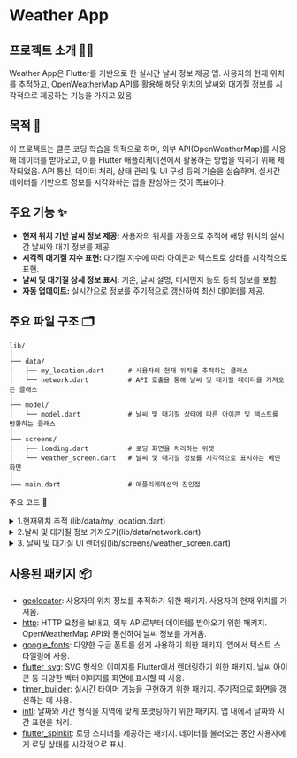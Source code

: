 # Weather App

## 프로젝트 소개 👨‍💻

Weather App은 Flutter를 기반으로 한 실시간 날씨 정보 제공 앱. 사용자의 현재 위치를 추적하고, OpenWeatherMap API를 활용해 해당 위치의 날씨와 대기질 정보를 시각적으로 제공하는 기능을 가지고 있음. 

## 목적 🎯

이 프로젝트는 클론 코딩 학습을 목적으로 하며, 외부 API(OpenWeatherMap)를 사용해 데이터를 받아오고, 이를 Flutter 애플리케이션에서 활용하는 방법을 익히기 위해 제작되었음. API 통신, 데이터 처리, 상태 관리 및 UI 구성 등의 기술을 실습하며, 실시간 데이터를 기반으로 정보를 시각화하는 앱을 완성하는 것이 목표이다.

## 주요 기능 ✨

- **현재 위치 기반 날씨 정보 제공:** 사용자의 위치를 자동으로 추적해 해당 위치의 실시간 날씨와 대기 정보를 제공.
- **시각적 대기질 지수 표현:** 대기질 지수에 따라 아이콘과 텍스트로 상태를 시각적으로 표현.
- **날씨 및 대기질 상세 정보 표시:** 기온, 날씨 설명, 미세먼지 농도 등의 정보를 포함.
- **자동 업데이트:** 실시간으로 정보를 주기적으로 갱신하여 최신 데이터를 제공.

## 주요 파일 구조 🗂️

```plaintext
lib/
│
├── data/
│   ├── my_location.dart      # 사용자의 현재 위치를 추적하는 클래스
│   └── network.dart          # API 호출을 통해 날씨 및 대기질 데이터를 가져오는 클래스
│
├── model/
│   └── model.dart            # 날씨 및 대기질 상태에 따른 아이콘 및 텍스트를 반환하는 클래스
│
├── screens/
│   ├── loading.dart          # 로딩 화면을 처리하는 위젯
│   └── weather_screen.dart   # 날씨 및 대기질 정보를 시각적으로 표시하는 메인 화면
│
└── main.dart                 # 애플리케이션의 진입점
```
주요 코드 🔑
 <details>
<summary>1.현재위치 추적 (lib/data/my_location.dart)</summary>
<div markdown="1">
 <br>
lib/data/my_location.dart 파일에서 사용자의 현재 위치를 추적하여 위도와 경도를 가져오고, 이를 통해 OpenWeatherMap API에서 해당 위치의 날씨 데이터를 조회할 수 있음.

```dart

class Mylocation {
  double? latitude2;
  double? longitude2;

  Future<void> getMyCurrentLocation() async {
    try {
      LocationPermission permission = await Geolocator.requestPermission();
      Position position = await Geolocator.getCurrentPosition(desiredAccuracy: LocationAccuracy.high);
      latitude2 = position.latitude;
      longitude2 = position.longitude;
    } catch (e) {
      print('위치 정보를 가져오는 중 오류 발생: $e');
    }
  }
}
```
</div>
</details>

  <details>
<summary>2.날씨 및 대기질 정보 가져오기(lib/data/network.dart)</summary>
<div markdown="2">
 <br>
lib/data/network.dart 파일에서는 OpenWeatherMap API와 통신하여 날씨와 대기질 데이터를 가져오는 기능을 구현.

```dart

class Network {
  final String url;
  final String url2;

  Network(this.url, this.url2);

  Future<dynamic> getJsonData() async {
    http.Response response = await http.get(Uri.parse(url));
    if (response.statusCode == 200) {
      return jsonDecode(response.body);
    }
  }

  Future<dynamic> getAirData() async {
    http.Response response = await http.get(Uri.parse(url2));
    if (response.statusCode == 200) {
      return jsonDecode(response.body);
    }
  }
}
```
</div>
</details>

  <details>
<summary>3. 날씨 및 대기질 UI 렌더링(lib/screens/weather_screen.dart)</summary>
<div markdown="3">
 <br>
lib/screens/weather_screen.dart 파일에서는 OpenWeatherMap API에서 가져온 날씨 및 대기질 정보를 사용자에게 시각적으로 표시하는 UI를 구현.

  ```dart
 
  class WeatherScreen extends StatefulWidget {
  WeatherScreen({this.parseWeatherData, this.parseAirPolution});
  final parseWeatherData;
  final parseAirPolution;

  @override
  State<WeatherScreen> createState() => _WeatherScreenState();
}

class _WeatherScreenState extends State<WeatherScreen> {
  Model model = Model();
  String? cityName;
  int? temp;
  Widget? icon;
  String? des;
  Widget? airicon;
  Widget? airState;
  double? dust1;
  double? dust2;
  var date = DateTime.now();

  @override
  void initState() {
    super.initState();
    updateData(widget.parseWeatherData, widget.parseAirPolution);
  }

  void updateData(dynamic weatherData, dynamic airdata) {
    double temp2 = weatherData['main']['temp'];
    var condition = weatherData['weather'][0]['id'];
    var index = airdata['list'][0]['main']['aqi'];
    des = weatherData['weather'][0]['description'];
    dust1 = airdata['list'][0]['components']['pm10'].toDouble();
    dust2 = airdata['list'][0]['components']['pm2_5'].toDouble();
    temp = temp2.toInt();
    cityName = weatherData['name'];
    icon = model.getWeatherIcon(condition);
    airicon = model.getAirIcon(index);
    airState = model.getAirCondition(index);

    print(cityName);
    print(temp);
  }

  String getSystemTime() {
    var now = DateTime.now();
    return DateFormat("h:mm a").format(now);
  }

  @override
  Widget build(BuildContext context) {
    return Scaffold(
      extendBodyBehindAppBar: true,
      appBar: AppBar(
        backgroundColor: Colors.transparent,
        title: Text(''),
        leading: IconButton(
          style: ButtonStyle(iconColor: MaterialStateProperty.all(Colors.white)),
          icon: Icon(Icons.near_me),
          onPressed: () {},
          iconSize: 30,
        ),
        actions: [
          IconButton(
            style: ButtonStyle(iconColor: MaterialStateProperty.all(Colors.white)),
            icon: Icon(Icons.location_searching),
            onPressed: () {},
            iconSize: 30,
          ),
        ],
      ),
      body: Container(
        child: Stack(
          children: [
            Image.asset(
              'image/background.jpg',
              fit: BoxFit.cover,
              width: double.infinity,
              height: double.infinity,
            ),
            Padding(
              padding: const EdgeInsets.all(20.0),
              child: Container(
                child: Column(
                  mainAxisAlignment: MainAxisAlignment.spaceBetween,
                  children: [
                    Expanded(
                      child: Column(
                        mainAxisAlignment: MainAxisAlignment.spaceBetween,
                        crossAxisAlignment: CrossAxisAlignment.start,
                        children: [
                          Column(
                            crossAxisAlignment: CrossAxisAlignment.start,
                            children: [
                              SizedBox(height: 150),
                              Text(
                                '$cityName',
                                style: GoogleFonts.lato(
                                  fontWeight: FontWeight.bold,
                                  fontSize: 35,
                                  color: Colors.white,
                                ),
                              ),
                              Row(
                                children: [
                                  TimerBuilder.periodic(
                                    Duration(minutes: 1),
                                    builder: (context) {
                                      return Text(
                                        DateFormat('h:mm a').format(date),
                                        style: GoogleFonts.lato(
                                          fontSize: 16,
                                          color: Colors.white,
                                        ),
                                      );
                                    },
                                  ),
                                  Text(
                                    DateFormat(' - EEEE').format(date),
                                    style: GoogleFonts.lato(
                                      fontSize: 16,
                                      color: Colors.white,
                                    ),
                                  ),
                                  Text(
                                    DateFormat('.d.MMM, yyy').format(date),
                                    style: GoogleFonts.lato(
                                      fontSize: 16,
                                      color: Colors.white,
                                    ),
                                  )
                                ],
                              )
                            ],
                          ),
                          Column(
                            crossAxisAlignment: CrossAxisAlignment.start,
                            children: [
                              Text('$temp\u2103',
                                  style: GoogleFonts.lato(
                                    fontWeight: FontWeight.w300,
                                    fontSize: 85,
                                    color: Colors.white,
                                  )),
                              Row(
                                children: [
                                  icon!,
                                  SvgPicture.asset('svg/climacon-sun.svg'),
                                  SizedBox(width: 10),
                                  Text(
                                    '$des',
                                    style: GoogleFonts.lato(
                                      fontSize: 16,
                                      color: Colors.white,
                                    ),
                                  ),
                                ],
                              )
                            ],
                          )
                        ],
                      ),
                    ),
                    Column(
                      children: [
                        Divider(
                          height: 15,
                          thickness: 2,
                          color: Colors.white30,
                        ),
                        Row(
                          mainAxisAlignment: MainAxisAlignment.spaceBetween,
                          children: [
                            Column(
                              children: [
                                Text(
                                  'AQI(대기질지수)',
                                  style: GoogleFonts.lato(
                                    fontSize: 16,
                                    color: Colors.white,
                                  ),
                                ),
                                SizedBox(height: 10),
                                airicon!,
                                SizedBox(height: 10),
                                airState!
                              ],
                            ),
                            Column(
                              children: [
                                Text(
                                  '미세먼지',
                                  style: GoogleFonts.lato(
                                    fontSize: 16,
                                    color: Colors.white,
                                  ),
                                ),
                                SizedBox(height: 10),
                                Text(
                                  '$dust1',
                                  style: GoogleFonts.lato(
                                    fontSize: 16,
                                    color: Colors.white,
                                  ),
                                ),
                                SizedBox(height: 10),
                                Text(
                                  '㎍/m3',
                                  style: GoogleFonts.lato(
                                    fontSize: 16,
                                    color: Colors.white,
                                    fontWeight: FontWeight.bold,
                                  ),
                                ),
                              ],
                            ),
                            Column(
                              children: [
                                Text(
                                  '$dust2',
                                  style: GoogleFonts.lato(
                                    fontSize: 16,
                                    color: Colors.white,
                                  ),
                                ),
                                SizedBox(height: 10),
                                Text(
                                  '㎍/m3',
                                  style: GoogleFonts.lato(
                                    fontSize: 16,
                                    color: Colors.white,
                                    fontWeight: FontWeight.bold,
                                  ),
                                ),
                              ],
                            )
                          ],
                        )
                      ],
                    )
                  ],
                ),
              ),
            ),
          ],
        ),
      ),
    );
  }
}

```
</div>
</details>

## 사용된 패키지 📦

- [geolocator](https://pub.dev/packages/geolocator): 사용자의 위치 정보를 추적하기 위한 패키지. 사용자의 현재 위치를 가져옴.
- [http](https://pub.dev/packages/http): HTTP 요청을 보내고, 외부 API로부터 데이터를 받아오기 위한 패키지. OpenWeatherMap API와 통신하여 날씨 정보를 가져옴.
- [google_fonts](https://pub.dev/packages/google_fonts): 다양한 구글 폰트를 쉽게 사용하기 위한 패키지. 앱에서 텍스트 스타일링에 사용.
- [flutter_svg](https://pub.dev/packages/flutter_svg): SVG 형식의 이미지를 Flutter에서 렌더링하기 위한 패키지. 날씨 아이콘 등 다양한 벡터 이미지를 화면에 표시할 때 사용.
- [timer_builder](https://pub.dev/packages/timer_builder): 실시간 타이머 기능을 구현하기 위한 패키지. 주기적으로 화면을 갱신하는 데 사용.
- [intl](https://pub.dev/packages/intl): 날짜와 시간 형식을 지역에 맞게 포맷팅하기 위한 패키지. 앱 내에서 날짜와 시간 표현을 처리.
- [flutter_spinkit](https://pub.dev/packages/flutter_spinkit): 로딩 스피너를 제공하는 패키지. 데이터를 불러오는 동안 사용자에게 로딩 상태를 시각적으로 표시.

